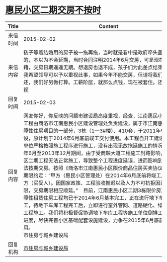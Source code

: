 # <a href="http://www.shangluo.gov.cn/zmhd/ldxxxx.jsp?urltype=leadermail.LeaderMailContentUrl&wbtreeid=1112&leadermailid=2961">惠民小区二期交房不按时</a>
| Title |                                                                                                                                                                                                                                                                                                                                     Content                                                                                                                                                                                                                                                                                                                                      |
|:-----:|----------------------------------------------------------------------------------------------------------------------------------------------------------------------------------------------------------------------------------------------------------------------------------------------------------------------------------------------------------------------------------------------------------------------------------------------------------------------------------------------------------------------------------------------------------------------------------------------------------------------------------------------------------------------------------|
| 来信时间  | 2015-02-02                                                                                                                                                                                                                                                                                                                                                                                                                                                                                                                                                                                                                                                                       |
| 来信内容  | 孩子等着结婚用的房子被一拖再拖，当时就是看中是政府牵头盖的限价房才买的，本以为不会延期，当时合同注明2014年6月交房，可是现在小区一片狼藉，交房日期遥遥无期。想退房也退不成，孩子们为此差点结束几年的感情，我希望领导可以予以重视此事，如果今年不能交房，但请将我们的房款全额退还，我们好另做打算。工薪阶层，就那么点钱，现在被套住。还望领导定要重视                                                                                                                                                                                                                                                                                                                                                                                                                                                                                                     |
| 回复时间  | 2015-02-03                                                                                                                                                                                                                                                                                                                                                                                                                                                                                                                                                                                                                                                                       |
| 回复内容  | 网友你好，你反映的问题市建设局高度重视，经查，江南惠民小区限价商品房工程由商洛市江南惠民小区建设管理处负责建设，属于市江南惠民小区二期保障性住房项目的一部分，3栋（1—3#楼）、410套，于2011年9月开工建设，原计划于2014年6月底前竣工交付使用。本工程自开工建设以来，施工单位严格按照施工程序进行施工，没有出现无故拖延施工的情况发生。2012年6月至2013年12月期间，由于受商鞅大道工程施工封路影响，致使惠民小区二期工程无法正常施工，导致整个工程进度延误，进而影响到限价商品房无法按期交房。按照《商洛市江南惠民小区限价商品住房买卖协议》第五条交房期限约定：“甲方（惠民小区管理处）在2014年6月底前将竣工后房屋交付乙方（买受人）。因国家政策、工程验收推迟以及人力不可抗拒因素影响建设期限，交房期限相应顺延。”    目前，江南惠民小区二期3栋限价房及其余5栋保障性租赁住房工程均已于2014年6月基本完工，正在进行地下车库工程施工，待地下车库工程完工后，立即进行室外管网、道路硬化、绿化亮化等附属工程施工。我们将积极督促协调地下车库工程等施工单位倒排工期、加快施工进度，尽快完善小区基础配套设施建设，力争在2015年6月底前完工交付使用。                                                                                                                         市住房与城乡建设局 |
| 回复机构  | <a href="../../categories/agencies/市住房与城乡建设局.md">市住房与城乡建设局</a>                                                                                                                                                                                                                                                                                                                                                                                                                                                                                                                                                                                                                   |